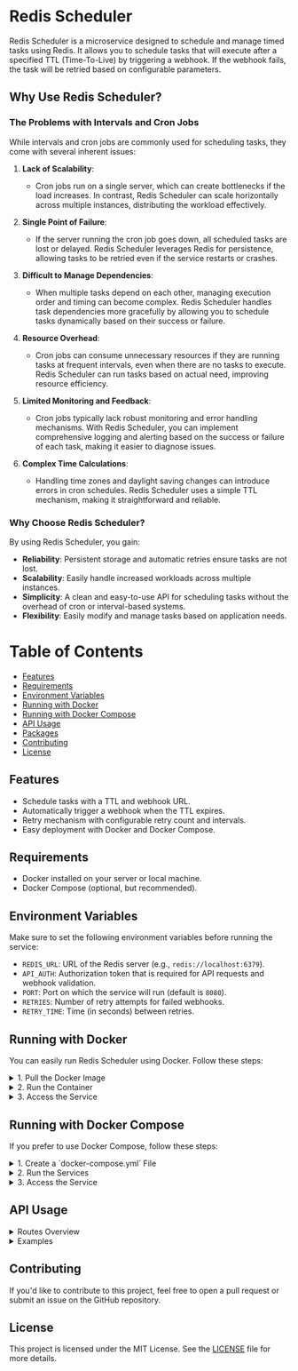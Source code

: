 # Redis Scheduler

Redis Scheduler is a microservice designed to schedule and manage timed tasks using Redis. It allows you to schedule tasks that will execute after a specified TTL (Time-To-Live) by triggering a webhook. If the webhook fails, the task will be retried based on configurable parameters.

## Why Use Redis Scheduler?

### The Problems with Intervals and Cron Jobs

While intervals and cron jobs are commonly used for scheduling tasks, they come with several inherent issues:

1. **Lack of Scalability**: 
   - Cron jobs run on a single server, which can create bottlenecks if the load increases. In contrast, Redis Scheduler can scale horizontally across multiple instances, distributing the workload effectively.

2. **Single Point of Failure**: 
   - If the server running the cron job goes down, all scheduled tasks are lost or delayed. Redis Scheduler leverages Redis for persistence, allowing tasks to be retried even if the service restarts or crashes.

3. **Difficult to Manage Dependencies**:
   - When multiple tasks depend on each other, managing execution order and timing can become complex. Redis Scheduler handles task dependencies more gracefully by allowing you to schedule tasks dynamically based on their success or failure.

4. **Resource Overhead**: 
   - Cron jobs can consume unnecessary resources if they are running tasks at frequent intervals, even when there are no tasks to execute. Redis Scheduler can run tasks based on actual need, improving resource efficiency.

5. **Limited Monitoring and Feedback**: 
   - Cron jobs typically lack robust monitoring and error handling mechanisms. With Redis Scheduler, you can implement comprehensive logging and alerting based on the success or failure of each task, making it easier to diagnose issues.

6. **Complex Time Calculations**:
   - Handling time zones and daylight saving changes can introduce errors in cron schedules. Redis Scheduler uses a simple TTL mechanism, making it straightforward and reliable.

### Why Choose Redis Scheduler?

By using Redis Scheduler, you gain:

- **Reliability**: Persistent storage and automatic retries ensure tasks are not lost.
- **Scalability**: Easily handle increased workloads across multiple instances.
- **Simplicity**: A clean and easy-to-use API for scheduling tasks without the overhead of cron or interval-based systems.
- **Flexibility**: Easily modify and manage tasks based on application needs.

# Table of Contents

- [Features](#features)
- [Requirements](#requirements)
- [Environment Variables](#environment-variables)
- [Running with Docker](#running-with-docker)
- [Running with Docker Compose](#running-with-docker-compose)
- [API Usage](#api-usage)
- [Packages](/packages/README.md)
- [Contributing](#contributing)
- [License](#license)

## Features

- Schedule tasks with a TTL and webhook URL.
- Automatically trigger a webhook when the TTL expires.
- Retry mechanism with configurable retry count and intervals.
- Easy deployment with Docker and Docker Compose.

## Requirements

- Docker installed on your server or local machine.
- Docker Compose (optional, but recommended).

## Environment Variables

Make sure to set the following environment variables before running the service:

- `REDIS_URL`: URL of the Redis server (e.g., `redis://localhost:6379`).
- `API_AUTH`: Authorization token that is required for API requests and webhook validation.
- `PORT`: Port on which the service will run (default is `8080`).
- `RETRIES`: Number of retry attempts for failed webhooks.
- `RETRY_TIME`: Time (in seconds) between retries.

## Running with Docker

You can easily run Redis Scheduler using Docker. Follow these steps:

<details>
<summary>1. Pull the Docker Image</summary>

```bash
docker pull ghcr.io/digital39999/redis-scheduler:latest
```

</details>

<details>
<summary>2. Run the Container</summary>

Run the container with the necessary environment variables:

```bash
docker run -d \
  -e REDIS_URL="redis://your-redis-url:6379" \
  -e API_AUTH="your-api-auth-token" \
  -e PORT=8080 \
  -e RETRIES=5 \
  -e RETRY_TIME=60 \
  -p 8080:8080 \
  ghcr.io/digital39999/redis-scheduler:latest
```

</details>

<details>
<summary>3. Access the Service</summary>

The service will be available at `http://localhost:8080`.

</details>

## Running with Docker Compose

If you prefer to use Docker Compose, follow these steps:

<details>
<summary>1. Create a `docker-compose.yml` File</summary>

Here’s an example `docker-compose.yml`:

```yaml
version: '3.8'

services:
  redis-scheduler:
    image: ghcr.io/digital39999/redis-scheduler:latest
    environment:
      REDIS_URL: "redis://redis:6379"
      API_AUTH: "your-api-auth-token"
      PORT: 8080
      RETRIES: 5
      RETRY_TIME: 60
    ports:
      - "8080:8080"
    depends_on:
      - redis

  redis:
    image: redis:latest
    ports:
      - "6379:6379"
```

</details>

<details>
<summary>2. Run the Services</summary>

To start the services, use the following command:

```bash
docker-compose up -d
```

</details>

<details>
<summary>3. Access the Service</summary>

Once the services are up, you can access Redis Scheduler at `http://localhost:8080`.

</details>

## API Usage

<details>
<summary>Routes Overview</summary>

### Schedule a Task

You can schedule a task by sending a POST request to `/schedule`. Here's an example using `curl`:

```bash
curl -X POST http://localhost:8080/schedule \
-H "Authorization: your-api-auth-token" \
-H "Content-Type: application/json" \
-d '{
  "webhook": "https://example.com/webhook",
  "ttl": 120,
  "data": {
    "message": "Hello, World!"
  }
}'
```

- **`webhook`**: The URL to trigger when the TTL expires.
- **`ttl`**: Time-to-live in seconds after which the webhook will be triggered.
- **`data`**: Any JSON data you want to send to the webhook.

### Get All Active Tasks

To retrieve a list of active tasks, send a GET request to `/schedules`:

```bash
curl -X GET http://localhost:8080/schedules \
-H "Authorization: your-api-auth-token"
```

### Get Task Details

To get details of a specific task, send a GET request to `/schedule/:key`:

```bash
curl -X GET http://localhost:8080/schedule/:key \
-H "Authorization: your-api-auth-token"
```

- Replace `:key` with the task key you want to retrieve.

### Update a Task

To update an existing scheduled task, send a PATCH request to `/schedule/:key`:

```bash
curl -X PATCH http://localhost:8080/schedule/:key \
-H "Authorization: your-api-auth-token" \
-H "Content-Type: application/json" \
-d '{
  "webhook": "https://example.com/new-webhook",
  "ttl": 180,
  "data": {
    "message": "Updated message"
  }
}'
```

- **Fields that can be updated**:
  - **`webhook`**: New URL to trigger.
  - **`ttl`**: Updated time-to-live in seconds.
  - **`data`**: New JSON data to send to the webhook.

### Cancel a Task

To cancel a scheduled task, send a DELETE request to `/schedule/:key`:

```bash
curl -X DELETE http://localhost:8080/schedule/:key \
-H "Authorization: your-api-auth-token"
```

### Get System Statistics

To retrieve system statistics, send a GET request to `/stats`:

```bash
curl -X GET http://localhost:8080/stats \
-H "Authorization: your-api-auth-token"
```

- This will return information such as the number of schedules running, total Redis keys, and microservices CPU and RAM usage.

### Purge All Schedules

To delete all scheduled tasks, send a POST request to `/purge`:

```bash
curl -X POST http://localhost:8080/purge \
-H "Authorization: your-api-auth-token"
```

</details>

<details>
<summary>Examples</summary>

### Example Node.js Client

Here’s how you could integrate Redis Scheduler into a Node.js project:

```javascript
const apiUrl = 'http://localhost:8080/schedule';
const apiToken = 'your_api_auth_token';

async function scheduleTask() {
  try {
    const response = await fetch(apiUrl, {
      method: 'POST',
      headers: {
        'Authorization': apiToken,
        'Content-Type': 'application/json'
      },
      body: JSON.stringify({
        webhook: 'https://example.com/webhook',
        ttl: 120, // 2 minutes
        data: {
          message: 'Hello from Node.js!'
        }
      })
    }).then(res => res.json());

    if (response.error) throw new Error(response.error);
    console.log('Task scheduled successfully:', data);
  } catch (error) {
    console.error('Error scheduling task:', error.message);
  }
}

scheduleTask();
```

### Example Python Client

Here’s how you could integrate Redis Scheduler into a Python project using `requests`:

```python
import requests

api_url = 'http://localhost:8080/schedule'
api_token = 'your_api_auth_token'

def schedule_task():
    headers = {
        'Authorization': api_token,
        'Content-Type': 'application/json'
    }
    data = {
        'webhook': 'https://example.com/webhook',
        'ttl': 120,  # 2 minutes
        'data

': {
            'message': 'Hello from Python!'
        }
    }
    
    response = requests.post(api_url, headers=headers, json=data)
    if response.status_code == 200:
        print('Task scheduled successfully:', response.json())
    else:
        print('Error scheduling task:', response.text)

schedule_task()
```

</details>

## Contributing

If you'd like to contribute to this project, feel free to open a pull request or submit an issue on the GitHub repository.

## License

This project is licensed under the MIT License. See the [LICENSE](LICENSE) file for more details.